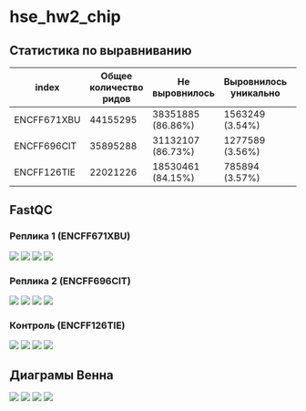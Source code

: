 # hse_hw2_chip

## Статистика по выравниванию

|index|Общее количество ридов|Не выровнилось|Выровнилось уникально|Выровнилось больше 1 раза|
|---|---|---|---|---|
|ENCFF671XBU|44155295|38351885 \(86.86%)|1563249 \(3.54%)|4240161 \(9.60%)|
|ENCFF696CIT|35895288|31132107 \(86.73%)|1277589 \(3.56%)|3485592 \(9.71%)|
|ENCFF126TIE|22021226|18530461 \(84.15%)|785894 \(3.57%)|2704871 \(12.28%)|

## FastQC

### Реплика 1 (ENCFF671XBU)

![](https://raw.githubusercontent.com/kaledinandrew/hse_hw2_chip/main/images/Screenshot%202022-03-09%20at%2000.00.06.png)
![](https://raw.githubusercontent.com/kaledinandrew/hse_hw2_chip/main/images/Screenshot%202022-03-09%20at%2000.00.56.png)
![](https://raw.githubusercontent.com/kaledinandrew/hse_hw2_chip/main/images/Screenshot%202022-03-09%20at%2000.01.30.png)
![](https://raw.githubusercontent.com/kaledinandrew/hse_hw2_chip/main/images/Screenshot%202022-03-09%20at%2000.01.50.png)

### Реплика 2 (ENCFF696CIT)

![](https://raw.githubusercontent.com/kaledinandrew/hse_hw2_chip/main/images/Screenshot%202022-03-09%20at%2000.02.41.png)
![](https://raw.githubusercontent.com/kaledinandrew/hse_hw2_chip/main/images/Screenshot%202022-03-09%20at%2000.10.06.png)
![](https://raw.githubusercontent.com/kaledinandrew/hse_hw2_chip/main/images/Screenshot%202022-03-09%20at%2000.03.31.png)
![](https://raw.githubusercontent.com/kaledinandrew/hse_hw2_chip/main/images/Screenshot%202022-03-09%20at%2000.04.02.png)

### Контроль (ENCFF126TIE)

![](https://raw.githubusercontent.com/kaledinandrew/hse_hw2_chip/main/images/Screenshot%202022-03-09%20at%2000.04.22.png)
![](https://raw.githubusercontent.com/kaledinandrew/hse_hw2_chip/main/images/Screenshot%202022-03-09%20at%2000.05.16.png)
![](https://raw.githubusercontent.com/kaledinandrew/hse_hw2_chip/main/images/Screenshot%202022-03-09%20at%2000.04.40.png)
![](https://raw.githubusercontent.com/kaledinandrew/hse_hw2_chip/main/images/Screenshot%202022-03-09%20at%2000.05.28.png)

## Диаграмы Венна

![](https://raw.githubusercontent.com/kaledinandrew/hse_hw2_chip/main/images/Screenshot%202022-03-09%20at%2000.06.09.png)
![](https://raw.githubusercontent.com/kaledinandrew/hse_hw2_chip/main/images/Screenshot%202022-03-09%20at%2000.06.20.png)
![](https://raw.githubusercontent.com/kaledinandrew/hse_hw2_chip/main/images/Screenshot%202022-03-09%20at%2000.06.31.png)
![](https://raw.githubusercontent.com/kaledinandrew/hse_hw2_chip/main/images/Screenshot%202022-03-09%20at%2000.06.42.png)
